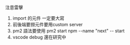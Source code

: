 注意雷擊
1. import 的元件 一定要大寫
2. 前後端要撈元件要用custom server
3. pm2 語法要使用 pm2 start npm --name "next" -- start
4. vscode debug 還在研究中
